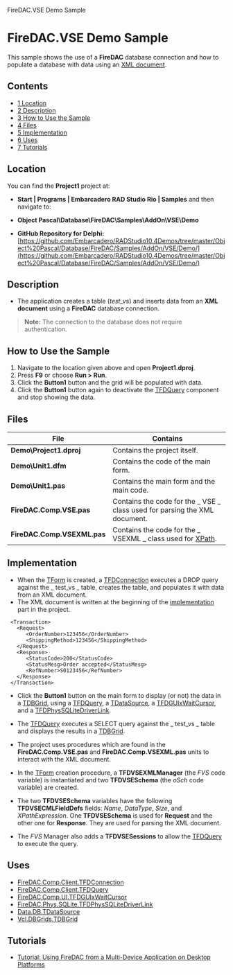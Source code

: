 FireDAC.VSE Demo Sample[]()
# FireDAC.VSE Demo Sample 


This sample shows the use of a **FireDAC** database connection and how to populate a database with data using an [XML document](http://en.wikipedia.org/wiki/XML).
## Contents



* [1 Location](#Location)
* [2 Description](#Description)
* [3 How to Use the Sample](#How_to_Use_the_Sample)
* [4 Files](#Files)
* [5 Implementation](#Implementation)
* [6 Uses](#Uses)
* [7 Tutorials](#Tutorials)


## Location 

You can find the **Project1** project at:
* **Start | Programs | Embarcadero RAD Studio Rio | Samples** and then navigate to:

* **Object Pascal\Database\FireDAC\Samples\AddOn\VSE\Demo**

* **GitHub Repository for Delphi:**[https://github.com/Embarcadero/RADStudio10.4Demos/tree/master/Object%20Pascal/Database/FireDAC/Samples/AddOn/VSE/Demo/](https://github.com/Embarcadero/RADStudio10.4Demos/tree/master/Object%20Pascal/Database/FireDAC/Samples/AddOn/VSE/Demo/)

## Description 


*  The application creates a table (_test_vs_) and inserts data from an **XML document** using a **FireDAC** database connection.

> **Note:** The connection to the database does not require authentication.


## How to Use the Sample 


1.  Navigate to the location given above and open **Project1.dproj**.
2.  Press **F9** or choose **Run > Run**.
3.  Click the **Button1** button and the grid will be populated with data.
4.  Click the **Button1** button again to deactivate the [TFDQuery](http://docwiki.embarcadero.com/Libraries/en/FireDAC.Comp.Client.TFDQuery) component and stop showing the data.

## Files 



|**File**                   |**Contains**                                                                                    |
|---------------------------|------------------------------------------------------------------------------------------------|
|**Demo\Project1.dproj**    |Contains the project itself.                                                                    |
|**Demo\Unit1.dfm**         |Contains the code of the main form.                                                             |
|**Demo\Unit1.pas**         |Contains the main form and the main code.                                                       |
|**FireDAC.Comp.VSE.pas**   |Contains the code for the _ VSE _ class used for parsing the XML document.                      |
|**FireDAC.Comp.VSEXML.pas**|Contains the code for the _ VSEXML _ class used for [XPath](http://ro.wikipedia.org/wiki/XPath).|


## Implementation 


*  When the [TForm](http://docwiki.embarcadero.com/Libraries/en/Vcl.Forms.TForm) is created, a [TFDConnection](http://docwiki.embarcadero.com/Libraries/en/FireDAC.Comp.Client.TFDConnection) executes a DROP query against the _ test_vs _ table, creates the table, and populates it with data from an XML document.
*  The XML document is written at the beginning of the [implementation](http://docwiki.embarcadero.com/RADStudio/en/Language_Overview) part in the project.

```
 <Transaction>
   <Request>
      <OrderNumber>123456</OrderNumber>
      <ShippingMethod>123456</ShippingMethod>
   </Request>
   <Response>
      <StatusCode>200</StatusCode>
      <StatusMesg>Order accepted</StatusMesg>
      <RefNumber>S0123456</RefNumber>
   </Response>
 </Transaction>

```


*  Click the **Button1** button on the main form to display (or not) the data in a [TDBGrid](http://docwiki.embarcadero.com/Libraries/en/Vcl.DBGrids.TDBGrid), using a [TFDQuery](http://docwiki.embarcadero.com/Libraries/en/FireDAC.Comp.Client.TFDQuery), a [TDataSource](http://docwiki.embarcadero.com/Libraries/en/Data.DB.TDataSource), a [TFDGUIxWaitCursor](http://docwiki.embarcadero.com/Libraries/en/FireDAC.Comp.UI.TFDGUIxWaitCursor), and a [TFDPhysSQLiteDriverLink](http://docwiki.embarcadero.com/Libraries/en/FireDAC.Phys.SQLite.TFDPhysSQLiteDriverLink).

*  The [TFDQuery](http://docwiki.embarcadero.com/Libraries/en/FireDAC.Comp.Client.TFDQuery) executes a SELECT query against the _ test_vs _ table and displays the results in a [TDBGrid](http://docwiki.embarcadero.com/Libraries/en/Vcl.DBGrids.TDBGrid).

*  The project uses procedures which are found in the **FireDAC.Comp.VSE.pas** and **FireDAC.Comp.VSEXML.pas** units to interact with the XML document.

*  In the [TForm](http://docwiki.embarcadero.com/Libraries/en/Vcl.Forms.TForm) creation procedure, a **TFDVSEXMLManager** (the _FVS_ code variable) is instantiated and two **TFDVSESchema** (the _oSch_ code variable) are created.
*  The two **TFDVSESchema** variables have the following **TFDVSECMLFieldDefs** fields: _Name_, _DataType_, _Size_, and _XPathExpression_. One **TFDVSESchema** is used for **Request** and the other one for **Response**. They are used for parsing the XML document.
*  The _FVS_ Manager also adds a **TFDVSESessions** to allow the [TFDQuery](http://docwiki.embarcadero.com/Libraries/en/FireDAC.Comp.Client.TFDQuery) to execute the query.

## Uses 


* [FireDAC.Comp.Client.TFDConnection](http://docwiki.embarcadero.com/Libraries/en/FireDAC.Comp.Client.TFDConnection)
* [FireDAC.Comp.Client.TFDQuery](http://docwiki.embarcadero.com/Libraries/en/FireDAC.Comp.Client.TFDQuery)
* [FireDAC.Comp.UI.TFDGUIxWaitCursor](http://docwiki.embarcadero.com/Libraries/en/FireDAC.Comp.UI.TFDGUIxWaitCursor)
* [FireDAC.Phys.SQLite.TFDPhysSQLiteDriverLink](http://docwiki.embarcadero.com/Libraries/en/FireDAC.Phys.SQLite.TFDPhysSQLiteDriverLink)
* [Data.DB.TDataSource](http://docwiki.embarcadero.com/Libraries/en/Data.DB.TDataSource)
* [Vcl.DBGrids.TDBGrid](http://docwiki.embarcadero.com/Libraries/en/Vcl.DBGrids.TDBGrid)

## Tutorials 


* [Tutorial: Using FireDAC from a Multi-Device Application on Desktop Platforms](http://docwiki.embarcadero.com/RADStudio/en/Tutorial:_Using_FireDAC_from_a_Multi-Device_Application_on_Desktop_Platforms)





